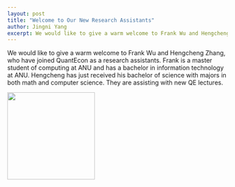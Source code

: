 ```yaml
---
layout: post
title: "Welcome to Our New Research Assistants"
author: Jingni Yang
excerpt: We would like to give a warm welcome to Frank Wu and Hengcheng Zhang, who have joined QuantEcon as a research assistants.
---
```


We would like to give a warm welcome to Frank Wu and Hengcheng Zhang, who have joined QuantEcon as a research assistants. Frank is a master student of computing at ANU and has a bachelor in information technology at ANU. Hengcheng has just received his bachelor of science with majors in both math and computer science. They are assisting with new QE lectures.


<img src="/assets/img/maanasee.jpg" width="200"/>
